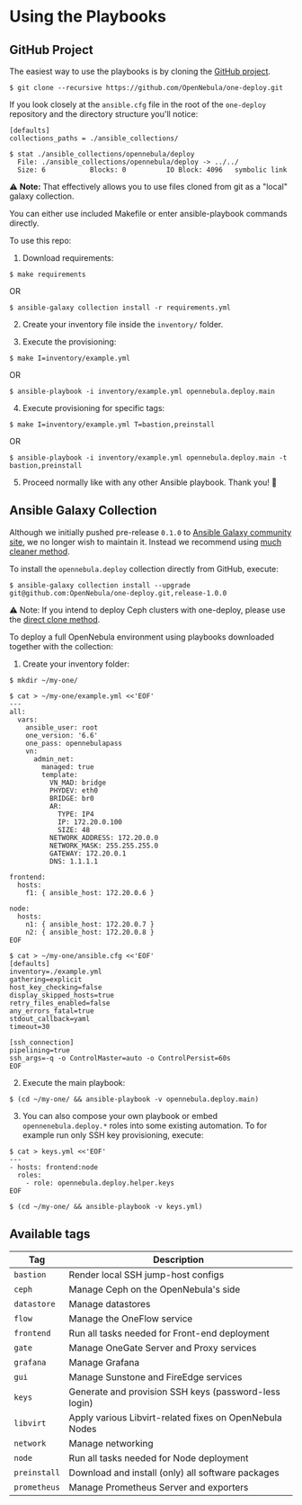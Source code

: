 # Using the Playbooks

## GitHub Project

The easiest way to use the playbooks is by cloning the [GitHub project](https://github.com/OpenNebula/one-deploy.git).

```shell
$ git clone --recursive https://github.com/OpenNebula/one-deploy.git
```

If you look closely at the `ansible.cfg` file in the root of the `one-deploy` repository and the directory structure you'll notice:

```dosini
[defaults]
collections_paths = ./ansible_collections/
```

```shell
$ stat ./ansible_collections/opennebula/deploy
  File: ./ansible_collections/opennebula/deploy -> ../../
  Size: 6         	Blocks: 0          IO Block: 4096   symbolic link
```

:warning: **Note:** That effectively allows you to use files cloned from git as a "local" galaxy collection.

You can either use included Makefile or enter ansible-playbook commands directly.

To use this repo:

1. Download requirements:

```shell
$ make requirements
```
OR
```shell
$ ansible-galaxy collection install -r requirements.yml
```

2. Create your inventory file inside the `inventory/` folder.

3. Execute the provisioning:

```shell
$ make I=inventory/example.yml
```
OR
```shell
$ ansible-playbook -i inventory/example.yml opennebula.deploy.main
```

4. Execute provisioning for specific tags:

```shell
$ make I=inventory/example.yml T=bastion,preinstall
```
OR
```shell
$ ansible-playbook -i inventory/example.yml opennebula.deploy.main -t bastion,preinstall
```

5. Proceed normally like with any other Ansible playbook. Thank you! :hugs: 

## Ansible Galaxy Collection

Although we initially pushed pre-release `0.1.0` to [Ansible Galaxy community site](https://galaxy.ansible.com/opennebula), we no longer wish to maintain it. Instead we recommend using [much cleaner method](https://docs.ansible.com/ansible/latest/collections_guide/collections_installing.html#installing-a-collection-from-a-git-repository).

To install the `opennebula.deploy` collection directly from GitHub, execute:

```shell
$ ansible-galaxy collection install --upgrade git@github.com:OpenNebula/one-deploy.git,release-1.0.0
```

⚠️ Note: If you intend to deploy Ceph clusters with one-deploy, please use the [direct clone method](sys_use#github-project).

To deploy a full OpenNebula environment using playbooks downloaded together with the collection:

1. Create your inventory folder:

```shell
$ mkdir ~/my-one/

$ cat > ~/my-one/example.yml <<'EOF'
---
all:
  vars:
    ansible_user: root
    one_version: '6.6'
    one_pass: opennebulapass
    vn:
      admin_net:
        managed: true
        template:
          VN_MAD: bridge
          PHYDEV: eth0
          BRIDGE: br0
          AR:
            TYPE: IP4
            IP: 172.20.0.100
            SIZE: 48
          NETWORK_ADDRESS: 172.20.0.0
          NETWORK_MASK: 255.255.255.0
          GATEWAY: 172.20.0.1
          DNS: 1.1.1.1

frontend:
  hosts:
    f1: { ansible_host: 172.20.0.6 }

node:
  hosts:
    n1: { ansible_host: 172.20.0.7 }
    n2: { ansible_host: 172.20.0.8 }
EOF

$ cat > ~/my-one/ansible.cfg <<'EOF'
[defaults]
inventory=./example.yml
gathering=explicit
host_key_checking=false
display_skipped_hosts=true
retry_files_enabled=false
any_errors_fatal=true
stdout_callback=yaml
timeout=30

[ssh_connection]
pipelining=true
ssh_args=-q -o ControlMaster=auto -o ControlPersist=60s
EOF
```
2. Execute the main playbook:

```shell
$ (cd ~/my-one/ && ansible-playbook -v opennebula.deploy.main)
```

3. You can also compose your own playbook or embed `opennenebula.deploy.*` roles into some existing automation. To for example run only SSH key provisioning, execute:

```shell
$ cat > keys.yml <<'EOF'
---
- hosts: frontend:node
  roles:
    - role: opennebula.deploy.helper.keys
EOF

$ (cd ~/my-one/ && ansible-playbook -v keys.yml)
```

## Available tags

| Tag          | Description                                             |
|--------------|---------------------------------------------------------|
| `bastion`    | Render local SSH jump-host configs                      |
| `ceph`       | Manage Ceph on the OpenNebula's side                    |
| `datastore`  | Manage datastores                                       |
| `flow`       | Manage the OneFlow service                              |
| `frontend`   | Run all tasks needed for Front-end deployment           |
| `gate`       | Manage OneGate Server and Proxy services                |
| `grafana`    | Manage Grafana                                          |
| `gui`        | Manage Sunstone and FireEdge services                   |
| `keys`       | Generate and provision SSH keys (password-less login)   |
| `libvirt`    | Apply various Libvirt-related fixes on OpenNebula Nodes |
| `network`    | Manage networking                                       |
| `node`       | Run all tasks needed for Node deployment                |
| `preinstall` | Download and install (only) all software packages       |
| `prometheus` | Manage Prometheus Server and exporters                  |
